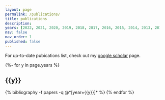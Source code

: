 ```yaml
---
layout: page
permalink: /publications/
title: publications
description:
years: [2022, 2021, 2020, 2019, 2018, 2017, 2016, 2015, 2014, 2013, 2012, 2011, 2010, 2008, 2007, 2006, 2003]
nav: false
nav_order: 1
published: false
---
```

<!-- _pages/publications.md -->
For up-to-date pubications list, check out my [google scholar](https://scholar.google.com/citations?user=TrDQTukAAAAJ&hl=en) page.
<div class="publications">

{%- for y in page.years %}
  <h2 class="year">{{y}}</h2>
  {% bibliography -f papers -q @*[year={{y}}]* %}
{% endfor %}

</div>
